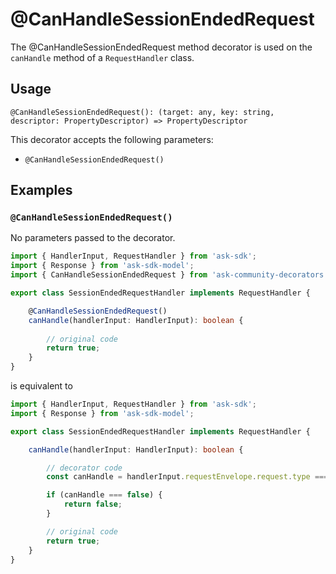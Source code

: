 # @CanHandleSessionEndedRequest

The @CanHandleSessionEndedRequest method decorator is used on the `canHandle` method of a `RequestHandler` class.

## Usage

`@CanHandleSessionEndedRequest(): (target: any, key: string, descriptor: PropertyDescriptor) => PropertyDescriptor`

This decorator accepts the following parameters:

* `@CanHandleSessionEndedRequest()`


## Examples

### `@CanHandleSessionEndedRequest()`
No parameters passed to the decorator.

```ts
import { HandlerInput, RequestHandler } from 'ask-sdk';
import { Response } from 'ask-sdk-model';
import { CanHandleSessionEndedRequest } from 'ask-community-decorators';

export class SessionEndedRequestHandler implements RequestHandler {

    @CanHandleSessionEndedRequest()
    canHandle(handlerInput: HandlerInput): boolean {
        
        // original code
        return true;
    }   
}
```

is equivalent to

```ts
import { HandlerInput, RequestHandler } from 'ask-sdk';
import { Response } from 'ask-sdk-model';

export class SessionEndedRequestHandler implements RequestHandler {

    canHandle(handlerInput: HandlerInput): boolean {

        // decorator code
        const canHandle = handlerInput.requestEnvelope.request.type === 'SessionEndedRequest';

        if (canHandle === false) {
            return false;
        }

        // original code
        return true;
    }   
}
```
